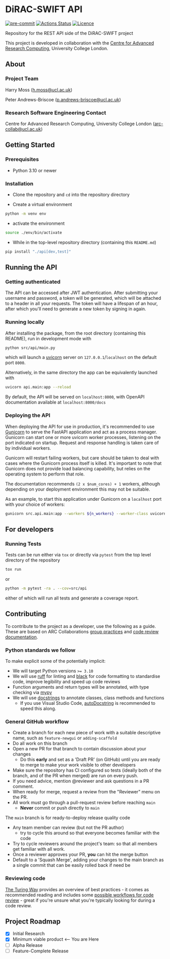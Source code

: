 # DiRAC-SWIFT API

[![pre-commit](https://img.shields.io/badge/pre--commit-enabled-brightgreen?logo=pre-commit&logoColor=white)](https://github.com/pre-commit/pre-commit)
[![Actions Status][actions-badge]][actions-link]
[![Licence][licence-badge]](./LICENCE.md)

<!--
[![PyPI version][pypi-version]][pypi-link]
[![Conda-Forge][conda-badge]][conda-link]
[![PyPI platforms][pypi-platforms]][pypi-link]
-->

<!-- prettier-ignore-start -->
[actions-badge]:            https://github.com/UCL-ARC/dirac-swift-api/workflows/CI/badge.svg
[actions-link]:             https://github.com/UCL-ARC/dirac-swift-api/actions
[licence-badge]:            https://img.shields.io/badge/License-BSD_3--Clause-blue.svg
<!-- prettier-ignore-end -->

Repository for the REST API side of the DiRAC-SWIFT project

This project is developed in collaboration with the [Centre for Advanced Research Computing](https://ucl.ac.uk/arc), University College London.

## About

### Project Team

Harry Moss ([h.moss@ucl.ac.uk](mailto:h.moss@ucl.ac.uk))

Peter Andrews-Briscoe ([p.andrews-briscoe@ucl.ac.uk](mailto:p.andrews-briscoe@ucl.ac.uk))

### Research Software Engineering Contact

Centre for Advanced Research Computing, University College London
([arc-collab@ucl.ac.uk](mailto:arc-collab@ucl.ac.uk))

## Getting Started

### Prerequisites

- Python 3.10 or newer

### Installation

- Clone the repository and `cd` into the repository directory

- Create a virtual environment

```bash
python -m venv env
```

- activate the environment

```bash
source ./env/bin/activate
```

- While in the top-level repository directory (containing this `README.md`)

```bash
pip install "./api[dev,test]"
```

## Running the API

### Getting authenticated

The API can be accessed after JWT authentication. After submitting your username and password, a token will be generated, which will be attached to a header in all your requests. The token will have a lifespan of an hour, after which you'll need to generate a new token by signing in again.

### Running locally

After installing the package, from the root directory (containing this README), run in development mode with

```bash
python src/api/main.py
```

which will launch a [uvicorn](https://www.uvicorn.org/) server on `127.0.0.1`/`localhost` on the default port `8000`.

Alternatively, in the same directory the app can be equivalently launched with

```bash
uvicorn api.main:app --reload
```

By default, the API will be served on `localhost:8000`, with OpenAPI documentation available at `localhost:8000/docs`

### Deploying the API

When deploying the API for use in production, it's recommended to use [Gunicorn](https://docs.gunicorn.org/en/stable/index.html) to serve the FastAPI application and act as a process manager. Gunicorn can start one or more uvicorn worker processes, listening on the port indicated on startup. Request and response handling is taken care of by individual workers.

Gunicorn will restart failing workers, but care should be taken to deal with cases where the Gunicorn process itself is killed.
It's important to note that Gunicorn does not provide load balancing capability, but relies on the operating system to perform that role.

The documentation recommends `(2 x $num_cores) + 1` workers, although depending on your deployment environment this may not be suitable.

As an example, to start this application under Gunicorn on a `localhost` port with your choice of workers:

```bash
gunicorn src.api.main:app --workers ${n_workers} --worker-class uvicorn.workers.UvicornWorker --bind localhost:${port}
```

## For developers

### Running Tests

Tests can be run either via `tox` or directly via `pytest` from the top level directory of the repository

```bash
tox run
```

or

```bash
python -m pytest -ra . --cov=src/api
```

either of which will run all tests and generate a coverage report.

## Contributing

To contribute to the project as a developer, use the following as a guide. These are based on ARC Collaborations [group practices](https://github.com/UCL-ARC/research-software-documentation/blob/main/processes/programming_projects/group_practices.md) and [code review documentation](https://github.com/UCL-ARC/research-software-documentation/blob/main/processes/programming_projects/review.md).

### Python standards we follow

To make explicit some of the potentially implicit:

- We will target Python versions `>= 3.10`
- We will use [ruff](https://beta.ruff.rs/docs/) for linting and [black](https://github.com/psf/black) for code formatting to standardise code, improve legibility and speed up code reviews
- Function arguments and return types will be annotated, with type checking via [mypy](https://mypy.readthedocs.io/en/stable/)
- We will use [docstrings](https://peps.python.org/pep-0257/) to annotate classes, class methods and functions
  - If you use Visual Studio Code, [autoDocstring](https://marketplace.visualstudio.com/items?itemName=njpwerner.autodocstring) is recommended to speed this along.

### General GitHub workflow

- Create a branch for each new piece of work with a suitable descriptive name, such as `feature-newgui` or `adding-scaffold`
- Do all work on this branch
- Open a new PR for that branch to contain discussion about your changes
  - Do this **early** and set as a 'Draft PR' (on GitHub) until you are ready to merge to make your work visible to other developers
- Make sure the repository has CI configured so tests (ideally both of the branch, and of the PR when merged) are run on every push.
- If you need advice, mention @reviewer and ask questions in a PR comment.
- When ready for merge, request a review from the "Reviewer" menu on the PR.
- All work must go through a pull-request review before reaching `main`
  - **Never** commit or push directly to `main`

The `main` branch is for ready-to-deploy release quality code

- Any team member can review (but not the PR author)
  - try to cycle this around so that everyone becomes familiar with the code
- Try to cycle reviewers around the project's team: so that all members get familiar with all work.
- Once a reviewer approves your PR, **you** can hit the merge button
- Default to a 'Squash Merge', adding your changes to the main branch as a single commit that can be easily rolled back if need be

### Reviewing code

[The Turing Way](https://the-turing-way.netlify.app/index.html) provides an overview of best practices - it comes as recommended reading and includes some [possible workflows for code review](https://the-turing-way.netlify.app/reproducible-research/reviewing/reviewing-checklist.html?highlight=code%20review) - great if you're unsure what you're typically looking for during a code review.

## Project Roadmap

- [x] Initial Research
- [x] Minimum viable product  <-- You are Here
- [ ] Alpha Release
- [ ] Feature-Complete Release
